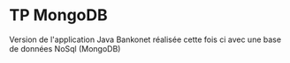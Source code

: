 <h1>TP MongoDB</h1>

<p>Version de l'application Java Bankonet réalisée cette fois ci avec une base de données NoSql (MongoDB)</p>
